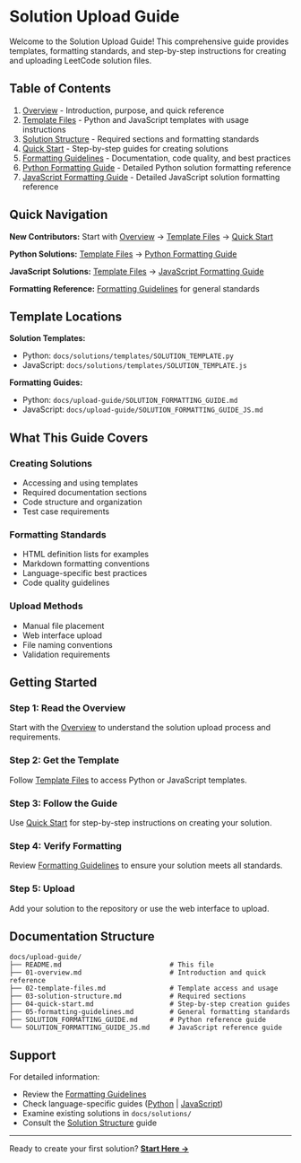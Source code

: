 # Solution Upload Guide

Welcome to the Solution Upload Guide! This comprehensive guide provides templates, formatting standards, and step-by-step instructions for creating and uploading LeetCode solution files.

## Table of Contents

1. [Overview](01-overview.md) - Introduction, purpose, and quick reference
2. [Template Files](02-template-files.md) - Python and JavaScript templates with usage instructions
3. [Solution Structure](03-solution-structure.md) - Required sections and formatting standards
4. [Quick Start](04-quick-start.md) - Step-by-step guides for creating solutions
5. [Formatting Guidelines](05-formatting-guidelines.md) - Documentation, code quality, and best practices
6. [Python Formatting Guide](SOLUTION_FORMATTING_GUIDE.md) - Detailed Python solution formatting reference
7. [JavaScript Formatting Guide](SOLUTION_FORMATTING_GUIDE_JS.md) - Detailed JavaScript solution formatting reference

## Quick Navigation

**New Contributors:** Start with [Overview](01-overview.md) → [Template Files](02-template-files.md) → [Quick Start](04-quick-start.md)

**Python Solutions:** [Template Files](02-template-files.md) → [Python Formatting Guide](SOLUTION_FORMATTING_GUIDE.md)

**JavaScript Solutions:** [Template Files](02-template-files.md) → [JavaScript Formatting Guide](SOLUTION_FORMATTING_GUIDE_JS.md)

**Formatting Reference:** [Formatting Guidelines](05-formatting-guidelines.md) for general standards

## Template Locations

**Solution Templates:**
- Python: `docs/solutions/templates/SOLUTION_TEMPLATE.py`
- JavaScript: `docs/solutions/templates/SOLUTION_TEMPLATE.js`

**Formatting Guides:**
- Python: `docs/upload-guide/SOLUTION_FORMATTING_GUIDE.md`
- JavaScript: `docs/upload-guide/SOLUTION_FORMATTING_GUIDE_JS.md`

## What This Guide Covers

### Creating Solutions
- Accessing and using templates
- Required documentation sections
- Code structure and organization
- Test case requirements

### Formatting Standards
- HTML definition lists for examples
- Markdown formatting conventions
- Language-specific best practices
- Code quality guidelines

### Upload Methods
- Manual file placement
- Web interface upload
- File naming conventions
- Validation requirements

## Getting Started

### Step 1: Read the Overview
Start with the [Overview](01-overview.md) to understand the solution upload process and requirements.

### Step 2: Get the Template
Follow [Template Files](02-template-files.md) to access Python or JavaScript templates.

### Step 3: Follow the Guide
Use [Quick Start](04-quick-start.md) for step-by-step instructions on creating your solution.

### Step 4: Verify Formatting
Review [Formatting Guidelines](05-formatting-guidelines.md) to ensure your solution meets all standards.

### Step 5: Upload
Add your solution to the repository or use the web interface to upload.

## Documentation Structure

```
docs/upload-guide/
├── README.md                           # This file
├── 01-overview.md                      # Introduction and quick reference
├── 02-template-files.md                # Template access and usage
├── 03-solution-structure.md            # Required sections
├── 04-quick-start.md                   # Step-by-step creation guides
├── 05-formatting-guidelines.md         # General formatting standards
├── SOLUTION_FORMATTING_GUIDE.md        # Python reference guide
└── SOLUTION_FORMATTING_GUIDE_JS.md     # JavaScript reference guide
```

## Support

For detailed information:
- Review the [Formatting Guidelines](05-formatting-guidelines.md)
- Check language-specific guides ([Python](SOLUTION_FORMATTING_GUIDE.md) | [JavaScript](SOLUTION_FORMATTING_GUIDE_JS.md))
- Examine existing solutions in `docs/solutions/`
- Consult the [Solution Structure](03-solution-structure.md) guide

---

Ready to create your first solution? **[Start Here →](01-overview.md)**
